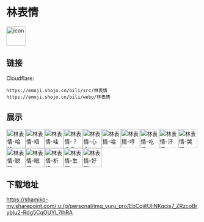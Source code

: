 # 林表情
<img src="https://emoji.shojo.cn/bili/src/林表情/icon.png" width="50" height="50" alt="icon">

## 链接
Cloudflare:
```
https://emoji.shojo.cn/bili/src/林表情
https://emoji.shojo.cn/bili/webp/林表情
```
## 展示
<img src="https://emoji.shojo.cn/bili/src/林表情/林表情-哈哈.png" width="50" height="50" alt="林表情-哈哈"><img src="https://emoji.shojo.cn/bili/src/林表情/林表情-唔.png" width="50" height="50" alt="林表情-唔"><img src="https://emoji.shojo.cn/bili/src/林表情/林表情-哇.png" width="50" height="50" alt="林表情-哇"><img src="https://emoji.shojo.cn/bili/src/林表情/林表情-？？？.png" width="50" height="50" alt="林表情-？？？"><img src="https://emoji.shojo.cn/bili/src/林表情/林表情-心心.png" width="50" height="50" alt="林表情-心心"><img src="https://emoji.shojo.cn/bili/src/林表情/林表情-哈.png" width="50" height="50" alt="林表情-哈"><img src="https://emoji.shojo.cn/bili/src/林表情/林表情-哼.png" width="50" height="50" alt="林表情-哼"><img src="https://emoji.shojo.cn/bili/src/林表情/林表情-吃瓜.png" width="50" height="50" alt="林表情-吃瓜"><img src="https://emoji.shojo.cn/bili/src/林表情/林表情-汗汗.png" width="50" height="50" alt="林表情-汗汗"><img src="https://emoji.shojo.cn/bili/src/林表情/林表情-哭哭.png" width="50" height="50" alt="林表情-哭哭"><img src="https://emoji.shojo.cn/bili/src/林表情/林表情-聪明.png" width="50" height="50" alt="林表情-聪明"><img src="https://emoji.shojo.cn/bili/src/林表情/林表情-眠了.png" width="50" height="50" alt="林表情-眠了"><img src="https://emoji.shojo.cn/bili/src/林表情/林表情-祈祷.png" width="50" height="50" alt="林表情-祈祷"><img src="https://emoji.shojo.cn/bili/src/林表情/林表情-生气.png" width="50" height="50" alt="林表情-生气"><img src="https://emoji.shojo.cn/bili/src/林表情/林表情-好耶.png" width="50" height="50" alt="林表情-好耶">

## 下载地址

https://shamiko-my.sharepoint.com/:u:/g/personal/img_yuru_pro/EbCqjitUliNKqcis7_ZRzcoBrybIu2-Rdg5CqOUYL7lhRA